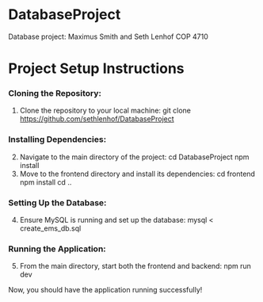 # DatabaseProject

Database project: Maximus Smith and Seth Lenhof
COP 4710

# Project Setup Instructions

### Cloning the Repository:
1. Clone the repository to your local machine:
   git clone https://github.com/sethlenhof/DatabaseProject

### Installing Dependencies:
2. Navigate to the main directory of the project:
   cd DatabaseProject
   npm install
3. Move to the frontend directory and install its dependencies:
   cd frontend
   npm install
   cd ..

### Setting Up the Database:
4. Ensure MySQL is running and set up the database:
   mysql < create_ems_db.sql

### Running the Application:
5. From the main directory, start both the frontend and backend:
   npm run dev

Now, you should have the application running successfully!
